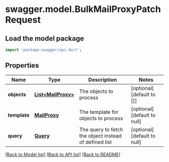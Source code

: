 # swagger.model.BulkMailProxyPatchRequest

## Load the model package
```dart
import 'package:swagger/api.dart';
```

## Properties
Name | Type | Description | Notes
------------ | ------------- | ------------- | -------------
**objects** | [**List&lt;MailProxy&gt;**](MailProxy.md) | The objects to process | [optional] [default to []]
**template** | [**MailProxy**](MailProxy.md) | The template for objects to process | [optional] [default to null]
**query** | [**Query**](Query.md) | The query to fetch the object instead of defined list | [optional] [default to null]

[[Back to Model list]](../README.md#documentation-for-models) [[Back to API list]](../README.md#documentation-for-api-endpoints) [[Back to README]](../README.md)


